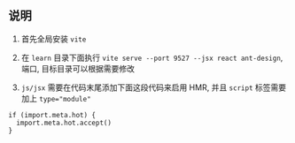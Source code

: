 ## 说明

1. 首先全局安装 `vite`

2. 在 `learn` 目录下面执行 `vite serve --port 9527 --jsx react ant-design`, 端口, 目标目录可以根据需要修改

3. `js/jsx` 需要在代码末尾添加下面这段代码来启用 HMR,
   并且 `script` 标签需要加上 `type="module"`

```
if (import.meta.hot) {
  import.meta.hot.accept()
}
```
